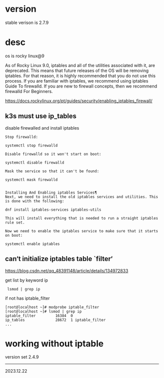 # version

stable verison is 2.7.9


# desc

os is rocky linux@9

As of Rocky Linux 9.0, iptables and all of the utilities associated with it, are deprecated. This means that future releases of the OS will be removing iptables. For that reason, it is highly recommended that you do not use this process. If you are familiar with iptables, we recommend using iptables Guide To firewalld. If you are new to firewall concepts, then we recommend firewalld For Beginners.

https://docs.rockylinux.org/pt/guides/security/enabling_iptables_firewall/


## k3s must use ip_tables

disable firewalled and install iptables

```
Stop firewalld:

systemctl stop firewalld

Disable firewalld so it won't start on boot:

systemctl disable firewalld

Mask the service so that it can't be found:

systemctl mask firewalld


Installing And Enabling iptables Services¶
Next, we need to install the old iptables services and utilities. This is done with the following:

dnf install iptables-services iptables-utils

This will install everything that is needed to run a straight iptables rule set.

Now we need to enable the iptables service to make sure that it starts on boot:

systemctl enable iptables

```

## can‘t initialize iptables table `filter‘

https://blog.csdn.net/qq_48391148/article/details/134972833

get list by keyword ip
```
 lsmod | grep ip
```

if not has  iptable_filter


```
[root@localhost ~]# modprobe iptable_filter
[root@localhost ~]# lsmod | grep ip
iptable_filter         16384  0
ip_tables              28672  1 iptable_filter
...

```

# working without iptable

version set 2.4.9




-----------------   
2023.12.22 